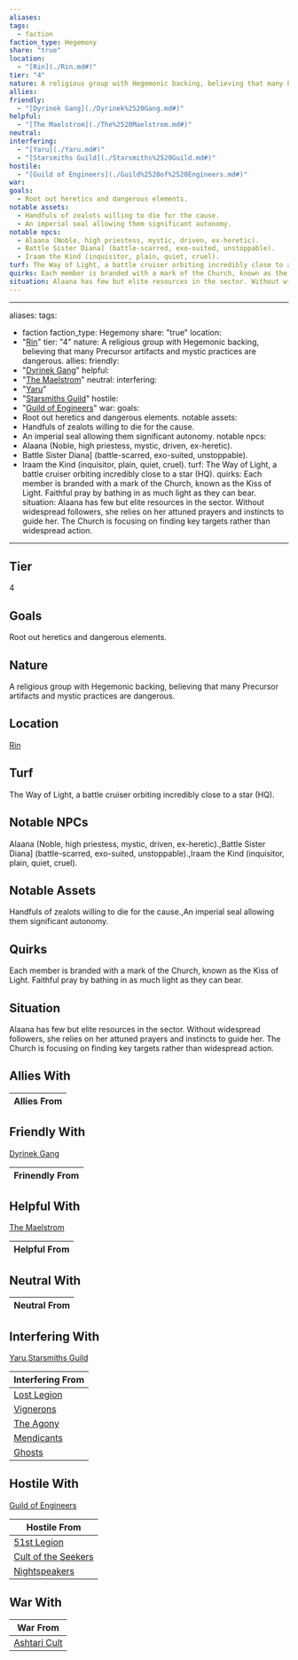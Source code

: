 ```yaml
---
aliases: 
tags:
  - faction
faction_type: Hegemony
share: "true"
location:
  - "[Rin](./Rin.md#)"
tier: "4"
nature: A religious group with Hegemonic backing, believing that many Precursor artifacts and mystic practices are dangerous.
allies: 
friendly:
  - "[Dyrinek Gang](./Dyrinek%2520Gang.md#)"
helpful:
  - "[The Maelstrom](./The%2520Maelstrom.md#)"
neutral: 
interfering:
  - "[Yaru](./Yaru.md#)"
  - "[Starsmiths Guild](./Starsmiths%2520Guild.md#)"
hostile:
  - "[Guild of Engineers](./Guild%2520of%2520Engineers.md#)"
war: 
goals:
  - Root out heretics and dangerous elements.
notable assets:
  - Handfuls of zealots willing to die for the cause.
  - An imperial seal allowing them significant autonomy.
notable npcs:
  - Alaana (Noble, high priestess, mystic, driven, ex-heretic).
  - Battle Sister Diana] (battle-scarred, exo-suited, unstoppable).
  - Iraam the Kind (inquisitor, plain, quiet, cruel).
turf: The Way of Light, a battle cruiser orbiting incredibly close to a star (HQ).
quirks: Each member is branded with a mark of the Church, known as the Kiss of Light. Faithful pray by bathing in as much light as they can bear.
situation: Alaana has few but elite resources in the sector. Without widespread followers, she relies on her attuned prayers and instincts to guide her. The Church is focusing on finding key targets rather than widespread action.
---
```

---
aliases:
tags:
  - faction
faction_type: Hegemony
share: "true"
location:
  - "[Rin](./Rin.md#)"
tier: "4"
nature: A religious group with Hegemonic backing, believing that many Precursor artifacts and mystic practices are dangerous.
allies:
friendly:
  - "[Dyrinek Gang](./Dyrinek%2520Gang.md#)"
helpful:
  - "[The Maelstrom](./The%2520Maelstrom.md#)"
neutral:
interfering:
  - "[Yaru](./Yaru.md#)"
  - "[Starsmiths Guild](./Starsmiths%2520Guild.md#)"
hostile:
  - "[Guild of Engineers](./Guild%2520of%2520Engineers.md#)"
war:
goals:
  - Root out heretics and dangerous elements.
notable assets:
  - Handfuls of zealots willing to die for the cause.
  - An imperial seal allowing them significant autonomy.
notable npcs:
  - Alaana (Noble, high priestess, mystic, driven, ex-heretic).
  - Battle Sister Diana] (battle-scarred, exo-suited, unstoppable).
  - Iraam the Kind (inquisitor, plain, quiet, cruel).
turf: The Way of Light, a battle cruiser orbiting incredibly close to a star (HQ).
quirks: Each member is branded with a mark of the Church, known as the Kiss of Light. Faithful pray by bathing in as much light as they can bear.
situation: Alaana has few but elite resources in the sector. Without widespread followers, she relies on her attuned prayers and instincts to guide her. The Church is focusing on finding key targets rather than widespread action.
---
## Tier

4

## Goals

Root out heretics and dangerous elements.

## Nature

A religious group with Hegemonic backing, believing that many Precursor artifacts and mystic practices are dangerous.

## Location

[Rin](./Rin.md.md#.md#)

## Turf

The Way of Light, a battle cruiser orbiting incredibly close to a star (HQ).

## Notable NPCs

Alaana (Noble, high priestess, mystic, driven, ex-heretic).,Battle Sister Diana] (battle-scarred, exo-suited, unstoppable).,Iraam the Kind (inquisitor, plain, quiet, cruel).

## Notable Assets

Handfuls of zealots willing to die for the cause.,An imperial seal allowing them significant autonomy.

## Quirks

Each member is branded with a mark of the Church, known as the Kiss of Light. Faithful pray by bathing in as much light as they can bear.

## Situation

Alaana has few but elite resources in the sector. Without widespread followers, she relies on her attuned prayers and instincts to guide her. The Church is focusing on finding key targets rather than widespread action.

## Allies With



| Allies From |
| ----------- |


## Friendly With

[Dyrinek Gang](./Dyrinek%2520Gang.md.md#.md#)

| Frinendly From |
| -------------- |


## Helpful With

[The Maelstrom](./The%2520Maelstrom.md.md#.md#)

| Helpful From |
| ------------ |


## Neutral With




| Neutral From |
| ------------ |



## Interfering With

[Yaru](./Yaru.md.md#.md#),[Starsmiths Guild](./Starsmiths%2520Guild.md.md#.md#)


| Interfering From                         |
| ---------------------------------------- |
| [Lost Legion](./Lost%20Legion.md) |
| [Vignerons](./Vignerons.md)     |
| [The Agony](./The%20Agony.md)     |
| [Mendicants](./Mendicants.md)   |
| [Ghosts](./Ghosts.md)           |



## Hostile With

[Guild of Engineers](./Guild%2520of%2520Engineers.md.md#.md#)


| Hostile From                                             |
| -------------------------------------------------------- |
| [51st Legion](./51st%20Legion.md)                 |
| [Cult of the Seekers](./Cult%20of%20the%20Seekers.md) |
| [Nightspeakers](./Nightspeakers.md)             |



## War With



| War From                                   |
| ------------------------------------------ |
| [Ashtari Cult](./Ashtari%20Cult.md) |

